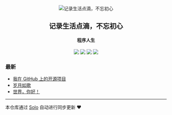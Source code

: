 <p align="center"><img alt="记录生活点滴，不忘初心" src="https://www.zouxb.com/favicon.ico"></p><h2 align="center">
记录生活点滴，不忘初心
</h2>

<h4 align="center">程序人生</h4>
<p align="center"><a title="记录生活点滴，不忘初心" target="_blank" href="https://github.com/zxb222278/solo-blog"><img src="https://img.shields.io/github/last-commit/zxb222278/solo-blog.svg?style=flat-square&color=FF9900"></a>
<a title="GitHub repo size in bytes" target="_blank" href="https://github.com/zxb222278/solo-blog"><img src="https://img.shields.io/github/repo-size/zxb222278/solo-blog.svg?style=flat-square"></a>
<a title="Solo Version" target="_blank" href="https://github.com/b3log/solo/releases"><img src="https://img.shields.io/badge/solo-3.6.5-f1e05a.svg?style=flat-square&color=blueviolet"></a>
<a title="Hits" target="_blank" href="https://github.com/b3log/hits"><img src="https://hits.b3log.org/zxb222278/solo-blog.svg"></a></p>

### 最新

* [我在 GitHub 上的开源项目](https://www.zouxb.com/my-github-repos)
* [岁月如歌](https://www.zouxb.com/articles/2019/09/18/1568808089967.html)
* [世界，你好！](https://www.zouxb.com/hello-solo)



---

本仓库通过 [Solo](https://github.com/b3log/solo) 自动进行同步更新 ❤️ 